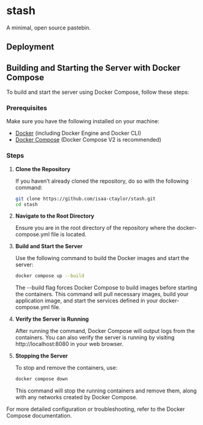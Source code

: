 # stash
A minimal, open source pastebin.

## Deployment

## Building and Starting the Server with Docker Compose

To build and start the server using Docker Compose, follow these steps:

### Prerequisites

Make sure you have the following installed on your machine:

- [Docker](https://docs.docker.com/get-docker/) (including Docker Engine and Docker CLI)
- [Docker Compose](https://docs.docker.com/compose/install/) (Docker Compose V2 is recommended)

### Steps

1. **Clone the Repository**

   If you haven’t already cloned the repository, do so with the following command:

   ```bash
   git clone https://github.com/isaa-ctaylor/stash.git
   cd stash
   ```
2. **Navigate to the Root Directory**

    Ensure you are in the root directory of the repository where the docker-compose.yml file is located.

3. **Build and Start the Server**

    Use the following command to build the Docker images and start the server:

    ```bash
    docker compose up --build
    ```
    The --build flag forces Docker Compose to build images before starting the containers.
    This command will pull necessary images, build your application image, and start the services defined in your docker-compose.yml file.
4. **Verify the Server is Running**

    After running the command, Docker Compose will output logs from the containers. You can also verify the server is running by visiting http://localhost:8080 in your web browser.

5. **Stopping the Server**

    To stop and remove the containers, use:

    ```bash
    docker compose down
    ```
    This command will stop the running containers and remove them, along with any networks created by Docker Compose.

For more detailed configuration or troubleshooting, refer to the Docker Compose documentation.